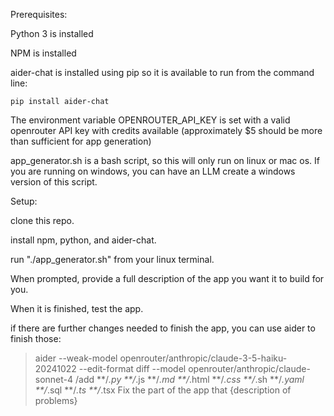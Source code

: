 Prerequisites:

Python 3 is installed

NPM is installed

aider-chat is installed using pip so it is available to run from the command line:

```
pip install aider-chat
```

The environment variable OPENROUTER_API_KEY is set with a valid openrouter API key with credits available (approximately $5 should be more than sufficient for app generation)

app_generator.sh is a bash script, so this will only run on linux or mac os. If you are running on windows, you can have an LLM create a windows version of this script.

Setup:

clone this repo.

install npm, python, and aider-chat.

run "./app_generator.sh" from your linux terminal.

When prompted, provide a full description of the app you want it to build for you.

When it is finished, test the app.

if there are further changes needed to finish the app, you can use aider to finish those:

> aider --weak-model openrouter/anthropic/claude-3-5-haiku-20241022 --edit-format diff --model openrouter/anthropic/claude-sonnet-4
> /add **/*.py **/*.js **/*.md **/*.html **/*.css **/*.sh **/*.yaml **/*.sql **/*.ts **/*.tsx
> Fix the part of the app that {description of problems}


